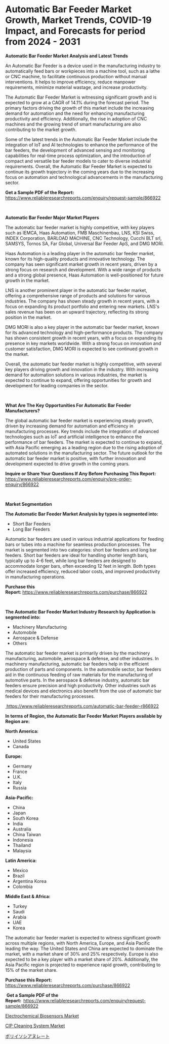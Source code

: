<p><h1>Automatic Bar Feeder Market Growth, Market Trends, COVID-19 Impact, and Forecasts for period from 2024 - 2031</h1></p><p><strong>Automatic Bar Feeder Market Analysis and Latest Trends</strong></p>
<p><p>An Automatic Bar Feeder is a device used in the manufacturing industry to automatically feed bars or workpieces into a machine tool, such as a lathe or CNC machine, to facilitate continuous production without manual interventions. It helps to improve efficiency, reduce manpower requirements, minimize material wastage, and increase productivity.</p><p>The Automatic Bar Feeder Market is witnessing significant growth and is expected to grow at a CAGR of 14.1% during the forecast period. The primary factors driving the growth of this market include the increasing demand for automation and the need for enhancing manufacturing productivity and efficiency. Additionally, the rise in adoption of CNC machines and the growing trend of smart manufacturing are also contributing to the market growth.</p><p>Some of the latest trends in the Automatic Bar Feeder Market include the integration of IoT and AI technologies to enhance the performance of the bar feeders, the development of advanced sensing and monitoring capabilities for real-time process optimization, and the introduction of compact and versatile bar feeder models to cater to diverse industrial requirements. Overall, the Automatic Bar Feeder Market is expected to continue its growth trajectory in the coming years due to the increasing focus on automation and technological advancements in the manufacturing sector.</p></p>
<p><strong>Get a Sample PDF of the Report:&nbsp;</strong> <a href="https://www.reliableresearchreports.com/enquiry/request-sample/866922">https://www.reliableresearchreports.com/enquiry/request-sample/866922</a></p>
<p>&nbsp;</p>
<p><strong>Automatic Bar Feeder Major Market Players</strong></p>
<p><p>The automatic bar feeder market is highly competitive, with key players such as IEMCA, Haas Automation, FMB Maschinenbau, LNS, KSI Swiss, INDEX Corporation, BARLOAD MACHINE, CNC Technology, Cucchi BLT srl, SAMSYS, Tornos SA, Far Global, Universal Bar Feeder ApS, and DMG MORI.</p><p>Haas Automation is a leading player in the automatic bar feeder market, known for its high-quality products and innovative technology. The company has seen significant market growth in recent years, driven by a strong focus on research and development. With a wide range of products and a strong global presence, Haas Automation is well-positioned for future growth in the market.</p><p>LNS is another prominent player in the automatic bar feeder market, offering a comprehensive range of products and solutions for various industries. The company has shown steady growth in recent years, with a focus on expanding its product portfolio and entering new markets. LNS's sales revenue has been on an upward trajectory, reflecting its strong position in the market.</p><p>DMG MORI is also a key player in the automatic bar feeder market, known for its advanced technology and high-performance products. The company has shown consistent growth in recent years, with a focus on expanding its presence in key markets worldwide. With a strong focus on innovation and customer satisfaction, DMG MORI is expected to see continued growth in the market.</p><p>Overall, the automatic bar feeder market is highly competitive, with several key players driving growth and innovation in the industry. With increasing demand for automation solutions in various industries, the market is expected to continue to expand, offering opportunities for growth and development for leading companies in the sector.</p></p>
<p>&nbsp;</p>
<p><strong>What Are The Key Opportunities For Automatic Bar Feeder Manufacturers?</strong></p>
<p><p>The global automatic bar feeder market is experiencing steady growth, driven by increasing demand for automation and efficiency in manufacturing processes. Key trends include the integration of advanced technologies such as IoT and artificial intelligence to enhance the performance of bar feeders. The market is expected to continue to expand, with Asia Pacific emerging as a leading region due to the rising adoption of automated solutions in the manufacturing sector. The future outlook for the automatic bar feeder market is positive, with further innovation and development expected to drive growth in the coming years.</p></p>
<p><strong>Inquire or Share Your Questions If Any Before Purchasing This Report:</strong> <a href="https://www.reliableresearchreports.com/enquiry/pre-order-enquiry/866922">https://www.reliableresearchreports.com/enquiry/pre-order-enquiry/866922</a></p>
<p>&nbsp;</p>
<p><strong>Market Segmentation</strong></p>
<p><strong>The Automatic Bar Feeder Market Analysis by types is segmented into:</strong></p>
<p><ul><li>Short Bar Feeders</li><li>Long Bar Feeders</li></ul></p>
<p><p>Automatic bar feeders are used in various industrial applications for feeding bars or tubes into a machine for seamless production processes. The market is segmented into two categories: short bar feeders and long bar feeders. Short bar feeders are ideal for handling shorter length bars, typically up to 4-6 feet, while long bar feeders are designed to accommodate longer bars, often exceeding 12 feet in length. Both types offer increased efficiency, reduced labor costs, and improved productivity in manufacturing operations.</p></p>
<p><strong>Purchase this Report:&nbsp;</strong><a href="https://www.reliableresearchreports.com/purchase/866922">https://www.reliableresearchreports.com/purchase/866922</a></p>
<p>&nbsp;</p>
<p><strong>The Automatic Bar Feeder Market Industry Research by Application is segmented into:</strong></p>
<p><ul><li>Machinery Manufacturing</li><li>Automobile</li><li>Aerospace & Defense</li><li>Others</li></ul></p>
<p><p>The automatic bar feeder market is primarily driven by the machinery manufacturing, automobile, aerospace & defense, and other industries. In machinery manufacturing, automatic bar feeders help in the efficient production of parts and components. In the automobile sector, bar feeders aid in the continuous feeding of raw materials for the manufacturing of automotive parts. In the aerospace & defense industry, automatic bar feeders ensure precision and high productivity. Other industries such as medical devices and electronics also benefit from the use of automatic bar feeders for their manufacturing processes.</p></p>
<p><a href="https://www.reliableresearchreports.com/automatic-bar-feeder-r866922">&nbsp;https://www.reliableresearchreports.com/automatic-bar-feeder-r866922</a></p>
<p><strong>In terms of Region, the Automatic Bar Feeder Market Players available by Region are:</strong></p>
<p>
    <p> <strong> North America: </strong>
        <ul>
            <li>United States</li>
            <li>Canada</li>
        </ul>
        </p> 
    <p> <strong> Europe: </strong>
        <ul>
            <li>Germany</li>
            <li>France</li>
            <li>U.K.</li>
            <li>Italy</li>
            <li>Russia</li>
        </ul>
        </p> 
    <p> <strong> Asia-Pacific: </strong>
        <ul>
            <li>China</li>
            <li>Japan</li>
            <li>South Korea</li>
            <li>India</li>
            <li>Australia</li>
            <li>China Taiwan</li>
            <li>Indonesia</li>
            <li>Thailand</li>
            <li>Malaysia</li>
        </ul>
        </p> 
    <p> <strong> Latin America: </strong>
        <ul>
            <li>Mexico</li>
            <li>Brazil</li>
            <li>Argentina Korea</li>
            <li>Colombia</li>
        </ul>
        </p> 
    <p> <strong> Middle East & Africa: </strong>
        <ul>
            <li>Turkey</li>
            <li>Saudi</li>
            <li>Arabia</li>
            <li>UAE</li>
            <li>Korea</li>
        </ul>
    </p>
    </p>
<p><p>The automatic bar feeder market is expected to witness significant growth across multiple regions, with North America, Europe, and Asia Pacific leading the way. The United States and China are expected to dominate the market, with a market share of 30% and 25% respectively. Europe is also expected to be a key player with a market share of 20%. Additionally, the Asia Pacific region is projected to experience rapid growth, contributing to 15% of the market share.</p></p>
<p><strong>Purchase this Report: </strong><a href="https://www.reliableresearchreports.com/purchase/866922">https://www.reliableresearchreports.com/purchase/866922</a></p>
<p>&nbsp;<strong>Get a Sample PDF of the Report:&nbsp;&nbsp;</strong><a href="https://www.reliableresearchreports.com/enquiry/request-sample/866922">https://www.reliableresearchreports.com/enquiry/request-sample/866922</a></p>
<p><strong></strong></p>
<p><p><a href="https://butternut-bug-553.notion.site/Electrochemical-Biosensors-Market-Focuses-on-Market-Share-Size-and-Projected-Forecast-Till-2031-09661c1370c244dca14e109b4c666458">Electrochemical Biosensors Market</a></p><p><a href="https://github.com/BryceTownsendr/Market-Research-Report-List-4/blob/main/cip-cleaning-system-market.md">CIP Cleaning System Market</a></p><p><a href="https://github.com/ksxzwxabcuynh011/Market-Research-Report-List-1/blob/main/570164531249.md">ポリイソシアヌレート</a></p></p>